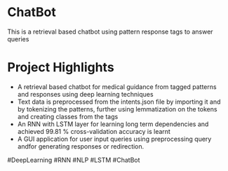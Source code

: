 # ChatBot
This is a retrieval based chatbot using pattern response tags to answer queries

# Project Highlights
- A retrieval based chatbot for medical guidance from tagged patterns and responses using deep learning techniques
- Text data is preprocessed from the intents.json file by importing it and by tokenizing the patterns, further using lemmatization on the tokens and creating classes from the tags
- An RNN with LSTM layer for learning long term dependencies and achieved 99.81 % cross-validation accuracy is learnt
- A GUI application for user input queries using preprocessing query andfor generating responses or redirection.

#DeepLearning #RNN #NLP #LSTM #ChatBot
